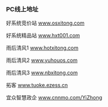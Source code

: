 ### PC线上地址   

 
好系统竞价站  www.osxitong.com

好系统精品站  www.hxt001.com

雨后清风1  www.hotxitong.com

雨后清风2  www.yuhouos.com

雨后清风3  www.nbxitong.com

拓客 www.tuoke.ezess.cn   

宜众智慧政企 www.cnnmo.com/YiZhong 

